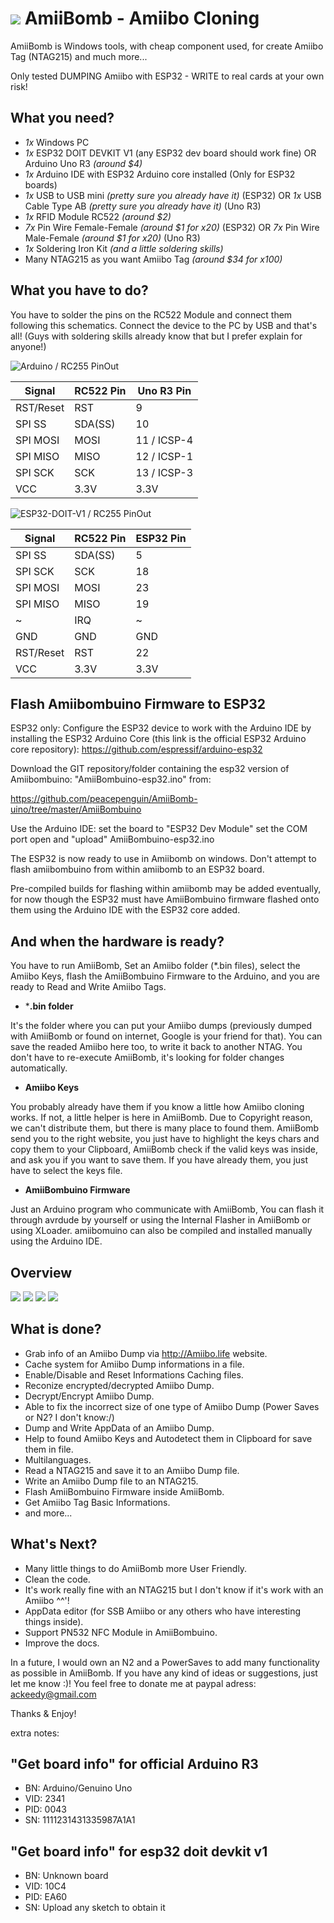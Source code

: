 # **![](http://i64.tinypic.com/qpqm45.png) AmiiBomb - Amiibo Cloning**

AmiiBomb is Windows tools, with cheap component used, for create Amiibo Tag (NTAG215) and much more...

Only tested DUMPING Amiibo with ESP32 - WRITE to real cards at your own risk!

## What you need?

- *1x* Windows PC
- *1x* ESP32 DOIT DEVKIT V1 (any ESP32 dev board should work fine)
   OR Arduino Uno R3 *(around $4)*
- *1x* Arduino IDE with ESP32 Arduino core installed (Only for ESP32 boards)
- *1x* USB to USB mini *(pretty sure you already have it)* (ESP32)
   OR *1x* USB Cable Type AB *(pretty sure you already have it)* (Uno R3)
- *1x* RFID Module RC522 *(around $2)*
- *7x* Pin Wire Female-Female *(around $1 for x20)* (ESP32)
   OR *7x* Pin Wire Male-Female *(around $1 for x20)* (Uno R3)
- *1x* Soldering Iron Kit *(and a little soldering skills)*
- Many NTAG215 as you want Amiibo Tag *(around $34 for x100)*



## What you have to do?

You have to solder the pins on the RC522 Module and connect them following this schematics. Connect the device to the PC by USB and that's all! (Guys with soldering skills already know that but I prefer explain for anyone!)

![Arduino / RC255 PinOut](https://github.com/peacepenguin/AmiiBomb-uino/blob/master/arduino-uno-r3--rfid-rc522.png)

Signal    | RC522 Pin | Uno R3 Pin
--------- | --------- | -----------
RST/Reset | RST       | 9
SPI SS    | SDA(SS)   | 10
SPI MOSI  | MOSI      | 11 / ICSP-4 
SPI MISO  | MISO      | 12 / ICSP-1 
SPI SCK   | SCK       | 13 / ICSP-3 
VCC       | 3.3V      | 3.3V


![ESP32-DOIT-V1 / RC255 PinOut](https://github.com/peacepenguin/AmiiBomb-uino/blob/master/esp32-doit-devkit-v1--rfid-rc522.PNG)

Signal    | RC522 Pin | ESP32 Pin
--------- | --------- | -----------
SPI SS    | SDA(SS)   | 5
SPI SCK   | SCK       | 18
SPI MOSI  | MOSI      | 23
SPI MISO  | MISO      | 19
~         | IRQ       | ~
GND       | GND       | GND
RST/Reset | RST       | 22
VCC       | 3.3V      | 3.3V


## Flash Amiibombuino Firmware to ESP32

ESP32 only: Configure the ESP32 device to work with the Arduino IDE by installing the ESP32 Arduino Core
(this link is the official ESP32 Arduino core repository):
https://github.com/espressif/arduino-esp32

Download the GIT repository/folder containing the esp32 version of Amiibombuino: "AmiiBombuino-esp32.ino" from:

https://github.com/peacepenguin/AmiiBomb-uino/tree/master/AmiiBombuino

Use the Arduino IDE:
set the board to "ESP32 Dev Module"
set the COM port
open and "upload" AmiiBombuino-esp32.ino

The ESP32 is now ready to use in Amiibomb on windows. Don't attempt to flash amiibombuino from within amiibomb to an ESP32 board. 

Pre-compiled builds for flashing within amiibomb may be added eventually, for now though the ESP32 must have AmiiBombuino firmware flashed onto them using the Arduino IDE with the ESP32 core added.


## And when the hardware is ready?
 
You have to run AmiiBomb, Set an Amiibo folder (*.bin files), select the Amiibo Keys, flash the AmiiBombuino Firmware to the Arduino, and you are ready to Read and Write Amiibo Tags.


 - ***.bin folder**

It's the folder where you can put your Amiibo dumps (previously dumped with AmiiBomb or found on internet, Google is your friend for that).
You can save the readed Amiibo here too, to write it back to another NTAG. You don't have to re-execute AmiiBomb, it's looking for folder changes automatically.

 - **Amiibo Keys**

You probably already have them if you know a little how Amiibo cloning works. If not, a little helper is here in AmiiBomb. Due to Copyright reason, we can't distribute them, but there is many place to found them. AmiiBomb send you to the right website, you just have to highlight the keys chars and copy them to your Clipboard, AmiiBomb check if the valid keys was inside, and ask you if you want to save them. If you have already them, you just have to select the keys file.

 - **AmiiBombuino Firmware**

Just an Arduino program who communicate with AmiiBomb, You can flash it through avrdude by yourself or using the Internal Flasher in AmiiBomb or using XLoader. amiibomuino can also be compiled and installed manually using the Arduino IDE.

## Overview

![](http://i68.tinypic.com/dwe7g6.png) 
![](http://i67.tinypic.com/4sjvd3.png) 
![](http://i66.tinypic.com/21mtao8.jpg) 
![](http://i66.tinypic.com/1z6z0o1.png) 

## What is done?
- Grab info of an Amiibo Dump via http://Amiibo.life website.
- Cache system for Amiibo Dump informations in a file.
- Enable/Disable and Reset Informations Caching files.
- Reconize encrypted/decrypted Amiibo Dump.
- Decrypt/Encrypt Amiibo Dump.
- Able to fix the incorrect size of one type of Amiibo Dump (Power Saves or N2? I don't know:/)
- Dump and Write AppData of an Amiibo Dump.
- Help to found Amiibo Keys and Autodetect them in Clipboard for save them in file.
- Multilanguages.
- Read a NTAG215 and save it to an Amiibo Dump file.
- Write an Amiibo Dump file to an NTAG215.
- Flash AmiiBombuino Firmware inside AmiiBomb.
- Get Amiibo Tag Basic Informations.
- and more...

## What's Next?
- Many little things to do AmiiBomb more User Friendly.
- Clean the code.
- It's work really fine with an NTAG215 but I don't know if it's work with an Amiibo ^^'!
- AppData editor (for SSB Amiibo or any others who have interesting things inside).
- Support PN532 NFC Module in AmiiBombuino.
- Improve the docs.

In a future, I would own an N2 and a PowerSaves to add many functionality as possible in AmiiBomb. If you have any kind of ideas or suggestions, just let me know :)! You feel free to donate me at paypal adress: ackeedy@gmail.com

Thanks & Enjoy!

extra notes:

## "Get board info" for official Arduino R3
- BN: Arduino/Genuino Uno
- VID: 2341
- PID: 0043
- SN: 1111231431335987A1A1

## "Get board info" for esp32 doit devkit v1
- BN: Unknown board
- VID: 10C4
- PID: EA60
- SN: Upload any sketch to obtain it


